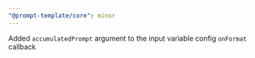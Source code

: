 ```yaml
---
"@prompt-template/core": minor
---
```


Added `accumulatedPrompt` argument to the input variable config `onFormat` callback
